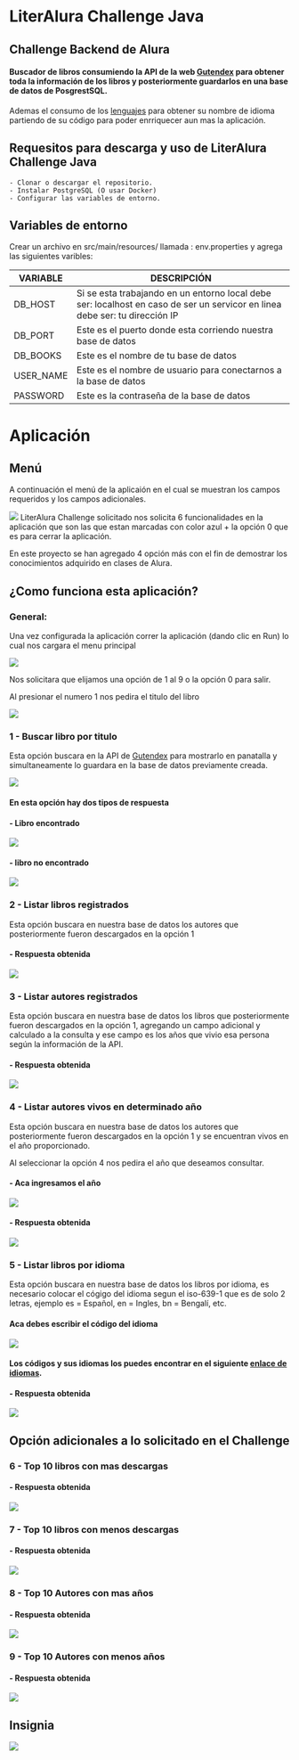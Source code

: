 # LiterAlura Challenge Java

## Challenge Backend de Alura

#### Buscador de libros consumiendo la API de la web [Gutendex](https://gutendex.com/) para obtener toda la información de los libros y posteriormente guardarlos en una base de datos de PosgrestSQL.

Ademas el consumo de los [lenguajes](https://juanmedina100.github.io/idiomas-iso-639-1-json/idiomas-639-1.json) para obtener su nombre de idioma partiendo de su código para poder enrriquecer aun mas la aplicación.

## Requesitos para descarga y uso de LiterAlura Challenge Java

    - Clonar o descargar el repositorio.
    - Instalar PostgreSQL (O usar Docker)
    - Configurar las variables de entorno.

## Variables de entorno

Crear un archivo en src/main/resources/ llamada : env.properties y agrega las siguientes varibles:

| VARIABLE | DESCRIPCIÓN                                                                                                                 |
|----------|-----------------------------------------------------------------------------------------------------------------------------|
| DB_HOST | Si se esta trabajando en un entorno local debe ser: localhost en caso de ser un servicor en linea debe ser: tu dirección IP |
| DB_PORT | Este es el puerto donde esta corriendo nuestra base de datos                                                                |
| DB_BOOKS | Este es el nombre de tu base de datos                                                                                       |
| USER_NAME | Este es el nombre de usuario para conectarnos a la base de datos                                                            |
| PASSWORD | Este es la contraseña de la base de datos                                                                                   |


# Aplicación

## Menú

A continuación el menú de la aplicaión en el cual se muestran los campos requeridos y los campos adicionales.

![](assets/img01.jpg)
LiterAlura Challenge solicitado nos solicita 6 funcionalidades en la aplicación que son las que estan marcadas con color azul + la opción 0 que es para cerrar la aplicación.

En este proyecto se han agregado 4 opción más con el fin de demostrar los conocimientos adquirido en clases de Alura.

## ¿Como funciona esta aplicación?

### General:
Una vez configurada la aplicación correr la aplicación (dando clic en Run) lo cual nos cargara el menu principal

![](assets/img02.jpg)

Nos solicitara que elijamos una opción de 1 al 9 o la opción 0 para salir.

Al presionar el numero 1 nos pedira el titulo del libro 

![](assets/img03.jpg)

### 1 - Buscar libro por titulo
Esta opción buscara en la API de [Gutendex](https://gutendex.com/) para mostrarlo en panatalla y simultaneamente lo guardara en la base de datos previamente creada.

![](assets/img04.jpg)

#### En esta opción hay dos tipos de respuesta 

#### - Libro encontrado

![](assets/img05.jpg)

#### - libro no encontrado

![](assets/img06.jpg)


### 2 - Listar libros registrados
Esta opción buscara en nuestra base de datos los autores que posteriormente fueron descargados en la opción 1


#### - Respuesta obtenida

![](assets/img07.jpg)

### 3 - Listar autores registrados
Esta opción buscara en nuestra base de datos los libros que posteriormente fueron descargados en la opción 1, agregando un campo adicional y calculado a la consulta y ese campo es los años que vivio esa persona según la información de la API.

#### - Respuesta obtenida

![](assets/img08.jpg)


### 4 - Listar autores vivos en determinado año
Esta opción buscara en nuestra base de datos los autores que posteriormente fueron descargados en la opción 1 y se encuentran vivos en el año proporcionado.

Al seleccionar la opción 4 nos pedira el año que deseamos consultar.


#### - Aca ingresamos el año

![](assets/img09.jpg)

#### - Respuesta obtenida

![](assets/img10.jpg)


### 5 - Listar libros por idioma
Esta opción buscara en nuestra base de datos los libros por idioma, es necesario colocar el cógigo del idioma segun el iso-639-1 que es de solo 2 letras, ejemplo es = Español, en = Ingles, bn = Bengalí, etc. 

#### Aca debes escribir el código del idioma

![](assets/img11.jpg)

#### Los códigos y sus idiomas los puedes encontrar en el siguiente [enlace de idiomas](https://juanmedina100.github.io/idiomas-iso-639-1-json/idiomas-639-1.json).


#### - Respuesta obtenida

![](assets/img12.jpg)

## Opción adicionales a lo solicitado en el Challenge

### 6 - Top 10 libros con mas descargas
#### - Respuesta obtenida
![](assets/img13.jpg)

### 7 - Top 10 libros con menos descargas
#### - Respuesta obtenida
![](assets/img14.jpg)

### 8 - Top 10 Autores con mas años
#### - Respuesta obtenida
![](assets/img15.jpg)

### 9 - Top 10 Autores con menos años
#### - Respuesta obtenida
![](assets/img16.jpg)

## Insignia 

![](assets/badgeliteralura.png)
